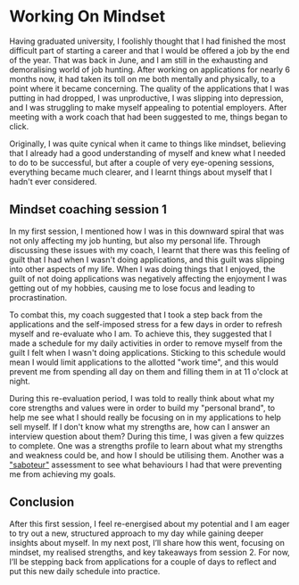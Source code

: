 # Working On Mindset

Having graduated university, I foolishly thought that I had finished the most difficult part of starting a career and that I would be offered a job by the end of the year. That was back in June, and I am still in the exhausting and demoralising world of job hunting. After working on applications for nearly 6 months now, it had taken its toll on me both mentally and physically, to a point where it became concerning. The quality of the applications that I was putting in had dropped, I was unproductive, I was slipping into depression, and I was struggling to make myself appealing to potential employers. After meeting with a work coach that had been suggested to me, things began to click.

Originally, I was quite cynical when it came to things like mindset, believing that I already had a good understanding of myself and knew what I needed to do to be successful, but after a couple of very eye-opening sessions, everything became much clearer, and I learnt things about myself that I hadn't ever considered.

## Mindset coaching session 1
In my first session, I mentioned how I was in this downward spiral that was not only affecting my job hunting, but also my personal life. Through discussing these issues with my coach, I learnt that there was this feeling of guilt that I had when I wasn't doing applications, and this guilt was slipping into other aspects of my life. When I was doing things that I enjoyed, the guilt of not doing applications was negatively affecting the enjoyment I was getting out of my hobbies, causing me to lose focus and leading to procrastination.

To combat this, my coach suggested that I took a step back from the applications and the self-imposed stress for a few days in order to refresh myself and re-evaluate who I am. To achieve this, they suggested that I made a schedule for my daily activities in order to remove myself from the guilt I felt when I wasn't doing applications. Sticking to this schedule would mean I would limit applications to the allotted "work time", and this would prevent me from spending all day on them and filling them in at 11 o'clock at night.

During this re-evaluation period, I was told to really think about what my core strengths and values were in order to build my "personal brand", to help me see what I should really be focusing on in my applications to help sell myself. If I don't know what my strengths are, how can I answer an interview question about them? During this time, I was given a few quizzes to complete. One was a strengths profile to learn about what my strengths and weakness could be, and how I should be utilising them. Another was a ["saboteur"](https://www.positiveintelligence.com/saboteurs/) assessment to see what behaviours I had that were preventing me from achieving my goals.

## Conclusion
After this first session, I feel re-energised about my potential and I am eager to try out a new, structured approach to my day while gaining deeper insights about myself. In my next post, I’ll share how this went, focusing on mindset, my realised strengths, and key takeaways from session 2. For now, I’ll be stepping back from applications for a couple of days to reflect and put this new daily schedule into practice.

